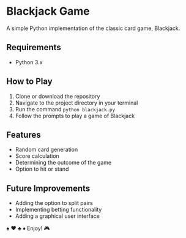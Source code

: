 Blackjack Game
==============

A simple Python implementation of the classic card game, Blackjack.

Requirements
------------

-   Python 3.x

How to Play
-----------

1.  Clone or download the repository
2.  Navigate to the project directory in your terminal
3.  Run the command `python blackjack.py`
4.  Follow the prompts to play a game of Blackjack

Features
--------

-   Random card generation
-   Score calculation
-   Determining the outcome of the game
-   Option to hit or stand

Future Improvements
-------------------

-   Adding the option to split pairs
-   Implementing betting functionality
-   Adding a graphical user interface

:spades: :hearts: :clubs: :diamonds: Enjoy! :video_game:
